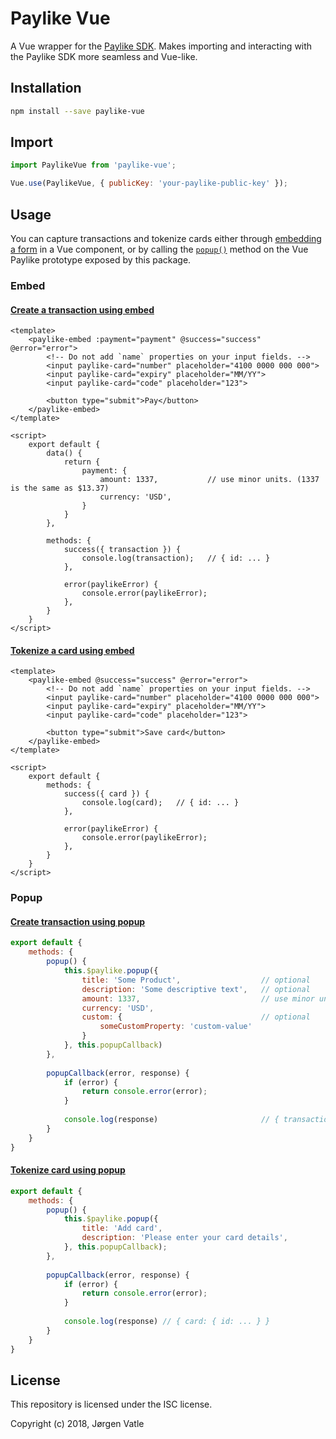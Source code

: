 # Paylike Vue
A Vue wrapper for the [Paylike SDK](https://github.com/paylike/sdk). Makes importing and interacting with the Paylike
SDK more seamless and Vue-like.

## Installation
```bash
npm install --save paylike-vue
```

## Import
```js
import PaylikeVue from 'paylike-vue';

Vue.use(PaylikeVue, { publicKey: 'your-paylike-public-key' });
```

## Usage
You can capture transactions and tokenize cards either through [embedding a form](#embed) in a Vue component, or by
calling the [`popup()`](#popup) method on the Vue Paylike prototype exposed by this package.

### Embed

#### [Create a transaction using embed](https://github.com/paylike/sdk#embedded-form-for-transactions)
```vue
<template>
    <paylike-embed :payment="payment" @success="success" @error="error">
        <!-- Do not add `name` properties on your input fields. -->
        <input paylike-card="number" placeholder="4100 0000 000 000">
        <input paylike-card="expiry" placeholder="MM/YY">
        <input paylike-card="code" placeholder="123">
        
        <button type="submit">Pay</button>
    </paylike-embed>
</template>

<script>
    export default {
        data() {
            return {
                payment: {
                    amount: 1337,           // use minor units. (1337 is the same as $13.37)
                    currency: 'USD',
                }
            }
        },
        
        methods: {
            success({ transaction }) {
                console.log(transaction);   // { id: ... }
            },
            
            error(paylikeError) {
                console.error(paylikeError);
            },
        }
    }
</script>
```

#### [Tokenize a card using embed](https://github.com/paylike/sdk#embedded-form-for-tokenization)
```vue
<template>
    <paylike-embed @success="success" @error="error">
        <!-- Do not add `name` properties on your input fields. -->
        <input paylike-card="number" placeholder="4100 0000 000 000">
        <input paylike-card="expiry" placeholder="MM/YY">
        <input paylike-card="code" placeholder="123">
        
        <button type="submit">Save card</button>
    </paylike-embed>
</template>

<script>
    export default {
        methods: {
            success({ card }) {
                console.log(card);   // { id: ... }
            },
            
            error(paylikeError) {
                console.error(paylikeError);
            },
        }
    }
</script>
```

### Popup

#### [Create transaction using popup](https://github.com/paylike/sdk#popup-for-a-transaction)
```js
export default {
    methods: {
        popup() {
            this.$paylike.popup({
                title: 'Some Product',                  // optional
                description: 'Some descriptive text',   // optional
                amount: 1337,                           // use minor units. (1337 is the same as $13.37)
                currency: 'USD',
                custom: {                               // optional
                    someCustomProperty: 'custom-value'
                }
            }, this.popupCallback)
        },
        
        popupCallback(error, response) {
            if (error) {
                return console.error(error);
            }
            
            console.log(response)                       // { transaction: { id: ... } }
        }
    }
}
```

#### [Tokenize card using popup](https://github.com/paylike/sdk#popup-to-save-tokenize-a-card-for-later-use)
```js
export default {
    methods: {
        popup() {
            this.$paylike.popup({
                title: 'Add card',
                description: 'Please enter your card details',
            }, this.popupCallback);
        },
        
        popupCallback(error, response) {
            if (error) {
                return console.error(error);
            }
            
            console.log(response) // { card: { id: ... } }
        }
    }
}
```

## License
This repository is licensed under the ISC license.

Copyright (c) 2018, Jørgen Vatle